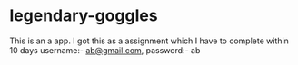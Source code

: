 # legendary-goggles
This is an a  app. I got this as a assignment which I have to complete within 10 days
username:- ab@gmail.com,
password:- ab

